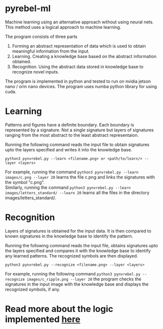 # pyrebel-ml

Machine learning using an alternative approach without using neural nets. This method uses a logical approach to machine learning.

The program consists of three parts
1. Forming an abstract representation of data which is used to obtain meaningful information from the input.
2. Learning. Creating a knowledge base based on the abstract information obtained.
3. Recognition. Using the abstract data stored in knowledge base to recognize novel inputs.

The program is implemented in python and tested to run on nvidia jetson nano / orin nano devices. The program uses numba python library for using cuda.

# Learning 
Patterns and figures have a definite boundary. Each boundary is represented by a signature. Not a single signature but layers of signatures ranging from the most abstract to the least abstract representaion. 

Running the following command reads the input file to obtain signatures upto the layers specified and writes it into the knowledge base.

```python3 pynvrebel.py --learn <filename.png> or <path/to/learn/> --layer <layers>```

For example, running the command ```python3 pynvrebel.py --learn images/c.png --layer 20``` learns the file c.png and links the signatures with the symbol "c.png".
<br>Similarly, running the command ```python3 pynvrebel.py --learn images/letters_standard/ --learn 20``` learns all the files in the directory images/letters_standard/.

# Recognition
Layers of signatures is obtained for the input data. It is then compared to known signatures in the knowledge base to identify the pattern.

Running the following command reads the input file, obtains signatures upto the layers specified and compares it with the knowledge base to identify any learned patterns. The recognized symbols are then displayed.

```python3 pynvrebel.py --recognize <filename.png> --layer <layers>```

For example, running the following command
```python3 pynvrebel.py --recognize images/c_ripple.png --layer 20```
the program checks the signatures in the input image with the knowledge base and displays the recognized symbols, if any.

# Read more about the logic implemented <a href="https://github.com/ps-nithin/pyrebel-ml/blob/main/abstract/intro-r1.pdf">here</a>
